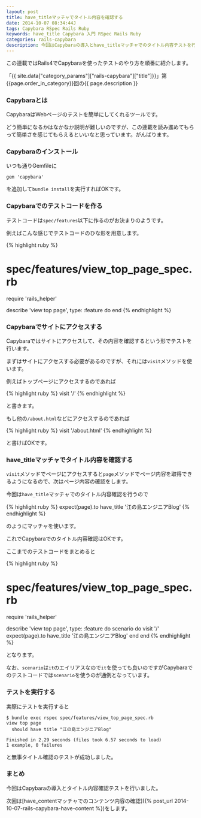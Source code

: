 ```yaml
---
layout: post
title: have_titleマッチャでタイトル内容を確認する
date: 2014-10-07 08:34:44J
tags: Capybara RSpec Rails Ruby
keywords: have_title Capybara 入門 RSpec Rails Ruby
categories: rails-capybara
description: 今回はCapybaraの導入とhave_titleマッチャでのタイトル内容テストを行います。
---
```


この連載ではRails4でCapybaraを使ったテストのやり方を順番に紹介します。

「{{ site.data["category_params"]["rails-capybara"]["title"]}}」第{{page.order_in_category}}回の{{ page.description }}

### Capybaraとは

CapybaraはWebページのテストを簡単にしてくれるツールです。

どう簡単になるかはなかなか説明が難しいのですが、この連載を読み進めてもらって簡単さを感じてもらえるといいなと思っています。がんばります。

### Capybaraのインストール

いつも通りGemfileに

    gem 'capybara'

を追加して`bundle install`を実行すればOKです。

### Capybaraでのテストコードを作る

テストコードは`spec/features`以下に作るのがお決まりのようです。

例えばこんな感じでテストコードのひな形を用意します。

{% highlight ruby %}
# spec/features/view_top_page_spec.rb
require 'rails_helper'

describe 'view top page', type: :feature do
end
{% endhighlight %}

### Capybaraでサイトにアクセスする

Capybaraではサイトにアクセスして、その内容を確認するという形でテストを行います。

まずはサイトにアクセスする必要があるのですが、それには`visit`メソッドを使います。

例えばトップページにアクセスするのであれば

{% highlight ruby %}
visit '/'
{% endhighlight %}

と書きます。

もし他の`/about.html`などにアクセスするのであれば

{% highlight ruby %}
visit '/about.html'
{% endhighlight %}

と書けばOKです。

### have_titleマッチャでタイトル内容を確認する

`visit`メソッドでページにアクセスすると`page`メソッドでページ内容を取得できるようになるので、次はページ内容の確認をします。

今回は`have_title`マッチャでのタイトル内容確認を行うので

{% highlight ruby %}
expect(page).to have_title '江の島エンジニアBlog'
{% endhighlight %}

のようにマッチャを使います。

これでCapybaraでのタイトル内容確認はOKです。

ここまでのテストコードをまとめると

{% highlight ruby %}
# spec/features/view_top_page_spec.rb
require 'rails_helper'

describe 'view top page', type: :feature do
  scenario do
    visit '/'
    expect(page).to have_title '江の島エンジニアBlog'
  end
end
{% endhighlight %}

となります。

なお、`scenario`は`it`のエイリアスなので`it`を使っても良いのですがCapybaraでのテストコードでは`scenario`を使うのが通例となっています。

### テストを実行する

実際にテストを実行すると

    $ bundle exec rspec spec/features/view_top_page_spec.rb
    view top page
      should have title "江の島エンジニアBlog"

    Finished in 2.29 seconds (files took 6.57 seconds to load)
    1 example, 0 failures

と無事タイトル確認のテストが成功しました。

### まとめ

今回はCapybaraの導入とタイトル内容確認テストを行いました。

次回は[have_contentマッチャでのコンテンツ内容の確認]({% post_url 2014-10-07-rails-capybara-have-content %})をします。
